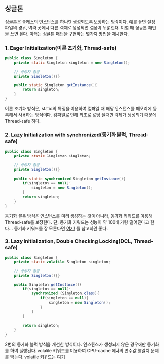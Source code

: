 ## 싱글톤
싱글톤은 클래스의 인스턴스를 하나만 생성되도록 보장하는 방식이다. 예를 들면 설정 파일의 경우, 여러 곳에서 다른 객체로 생성되면 설정이 뒤얽힌다. 이럴 때 싱글톤 패턴을 쓰면 된다. 아래는 싱글톤 패턴을 구현하는 몇가지 방법을 제시한다.

### 1. Eager Initialization(이른 초기화, Thread-safe)
```java
public class Singleton {
    private static Singleton singleton = new Singleton();

    // 생성자 잠금
    private Singleton(){}

    public static Singleton getInstance(){
        return singleton;
    }
}
```
이른 초기화 방식은, static의 특징을 이용하여 컴파일 때 해당 인스턴스를 메모리에 등록해서 사용하는 방식이다. 컴파일로 인해 최초로 로딩 될때만 객체가 생성되기 때문에 Thread-safe 하다.  

### 2. Lazy Initialization with synchronized(동기화 블럭, Thread-safe)
```java
public class Singleton {
    private static Singleton singleton;

    // 생성자 잠금
    private Singleton(){}
    
    public static synchronized Singleton getInstance(){
        if(singleton == null){
            singleton = new Singleton();
        }
        return singleton;
    }
}
```
동기화 블록 방식은 인스턴스를 미리 생성하는 것이 아니라, 동기화 키워드를 이용해 Thread-safe를 보장한다. 단, 동기화 키워드는 성능이 약 100배 가량 떨어진다고 한다... 동기화 키워드를 잘 모른다면 
[여기!](https://tourspace.tistory.com/54) 를 참고하면 좋다.

### 3. Lazy Initialization, Double Checking Locking(DCL, Thread-safe)
```java
public class Singleton {
    private static volatile Singleton singleton;

    // 생성자 잠금
    private Singleton(){}

    public Singleton getInstance(){
        if(singleton == null){
            synchronized (Singleton.class){
                if(singleton == null){
                    singleton = new Singleton();
                }
            }
        }
        
        return singleton;
    }
}
```
2번의 동기화 블럭 방식을 개선한 방식이다. 인스턴스가 생성되지 않은 경우에만 동기화를 하여 실행된다. volatile 키워드를 이용하여 CPU-cache 에서의 변수값 불일치 문제를 막는다. volatile 키워드는 
[여기](https://nesoy.github.io/articles/2018-06/Java-volatile)
